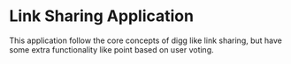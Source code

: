 # Link Sharing Application
This application follow the core concepts of digg like link sharing, but have some extra functionality like point based on user voting.
